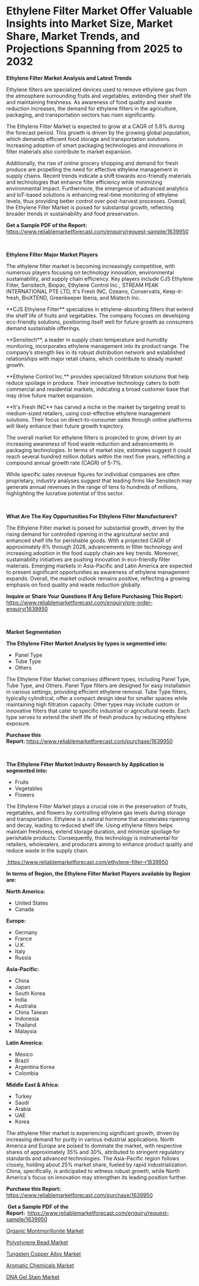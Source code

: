 <p><h1>Ethylene Filter Market Offer Valuable Insights into Market Size, Market Share, Market Trends, and Projections Spanning from 2025 to 2032</h1></p><p><strong>Ethylene Filter Market Analysis and Latest Trends</strong></p>
<p><p>Ethylene filters are specialized devices used to remove ethylene gas from the atmosphere surrounding fruits and vegetables, extending their shelf life and maintaining freshness. As awareness of food quality and waste reduction increases, the demand for ethylene filters in the agriculture, packaging, and transportation sectors has risen significantly. </p><p>The Ethylene Filter Market is expected to grow at a CAGR of 5.8% during the forecast period. This growth is driven by the growing global population, which demands efficient food storage and transportation solutions. Increasing adoption of smart packaging technologies and innovations in filter materials also contribute to market expansion. </p><p>Additionally, the rise of online grocery shopping and demand for fresh produce are propelling the need for effective ethylene management in supply chains. Recent trends indicate a shift towards eco-friendly materials and technologies that enhance filter efficiency while minimizing environmental impact. Furthermore, the emergence of advanced analytics and IoT-based solutions is enhancing real-time monitoring of ethylene levels, thus providing better control over post-harvest processes. Overall, the Ethylene Filter Market is poised for substantial growth, reflecting broader trends in sustainability and food preservation.</p></p>
<p><strong>Get a Sample PDF of the Report:&nbsp;</strong> <a href="https://www.reliablemarketforecast.com/enquiry/request-sample/1639950?utm_campaign=1875&utm_medium=2&utm_source=Github&utm_content=ia&utm_term=02042025&utm_id=ethylene-filter">https://www.reliablemarketforecast.com/enquiry/request-sample/1639950</a></p>
<p>&nbsp;</p>
<p><strong>Ethylene Filter Major Market Players</strong></p>
<p><p>The ethylene filter market is becoming increasingly competitive, with numerous players focusing on technology innovation, environmental sustainability, and supply chain efficiency. Key players include CJS Ethylene Filter, Sensitech, Biopac, Ethylene Control Inc., STREAM PEAK INTERNATIONAL PTE LTD, It's Fresh INC, Ozeano, Conservatis, Keep-it-fresh, BioXTEND, Greenkeeper Iberia, and Miatech Inc.</p><p>**CJS Ethylene Filter** specializes in ethylene-absorbing filters that extend the shelf life of fruits and vegetables. The company focuses on developing eco-friendly solutions, positioning itself well for future growth as consumers demand sustainable offerings. </p><p>**Sensitech**, a leader in supply chain temperature and humidity monitoring, incorporates ethylene management into its product range. The company’s strength lies in its robust distribution network and established relationships with major retail chains, which contribute to steady market growth.</p><p>**Ethylene Control Inc.** provides specialized filtration solutions that help reduce spoilage in produce. Their innovative technology caters to both commercial and residential markets, indicating a broad customer base that may drive future market expansion.</p><p>**It's Fresh INC** has carved a niche in the market by targeting small to medium-sized retailers, using cost-effective ethylene management solutions. Their focus on direct-to-consumer sales through online platforms will likely enhance their future growth trajectory.</p><p>The overall market for ethylene filters is projected to grow, driven by an increasing awareness of food waste reduction and advancements in packaging technologies. In terms of market size, estimates suggest it could reach several hundred million dollars within the next five years, reflecting a compound annual growth rate (CAGR) of 5-7%.</p><p>While specific sales revenue figures for individual companies are often proprietary, industry analyses suggest that leading firms like Sensitech may generate annual revenues in the range of tens to hundreds of millions, highlighting the lucrative potential of this sector.</p></p>
<p>&nbsp;</p>
<p><strong>What Are The Key Opportunities For Ethylene Filter Manufacturers?</strong></p>
<p><p>The Ethylene Filter market is poised for substantial growth, driven by the rising demand for controlled ripening in the agricultural sector and enhanced shelf life for perishable goods. With a projected CAGR of approximately 6% through 2028, advancements in filter technology and increasing adoption in the food supply chain are key trends. Moreover, sustainability initiatives are pushing innovation in eco-friendly filter materials. Emerging markets in Asia-Pacific and Latin America are expected to present significant opportunities as awareness of ethylene management expands. Overall, the market outlook remains positive, reflecting a growing emphasis on food quality and waste reduction globally.</p></p>
<p><strong>Inquire or Share Your Questions If Any Before Purchasing This Report:</strong> <a href="https://www.reliablemarketforecast.com/enquiry/pre-order-enquiry/1639950?utm_campaign=1875&utm_medium=2&utm_source=Github&utm_content=ia&utm_term=02042025&utm_id=ethylene-filter">https://www.reliablemarketforecast.com/enquiry/pre-order-enquiry/1639950</a></p>
<p>&nbsp;</p>
<p><strong>Market Segmentation</strong></p>
<p><strong>The Ethylene Filter Market Analysis by types is segmented into:</strong></p>
<p><ul><li>Panel Type</li><li>Tube Type</li><li>Others</li></ul></p>
<p><p>The Ethylene Filter Market comprises different types, including Panel Type, Tube Type, and Others. Panel Type filters are designed for easy installation in various settings, providing efficient ethylene removal. Tube Type filters, typically cylindrical, offer a compact design ideal for smaller spaces while maintaining high filtration capacity. Other types may include custom or innovative filters that cater to specific industrial or agricultural needs. Each type serves to extend the shelf life of fresh produce by reducing ethylene exposure.</p></p>
<p><strong>Purchase this Report:&nbsp;</strong><a href="https://www.reliablemarketforecast.com/purchase/1639950?utm_campaign=1875&utm_medium=2&utm_source=Github&utm_content=ia&utm_term=02042025&utm_id=ethylene-filter">https://www.reliablemarketforecast.com/purchase/1639950</a></p>
<p>&nbsp;</p>
<p><strong>The Ethylene Filter Market Industry Research by Application is segmented into:</strong></p>
<p><ul><li>Fruits</li><li>Vegetables</li><li>Flowers</li></ul></p>
<p><p>The Ethylene Filter Market plays a crucial role in the preservation of fruits, vegetables, and flowers by controlling ethylene gas levels during storage and transportation. Ethylene is a natural hormone that accelerates ripening and decay, leading to reduced shelf life. Using ethylene filters helps maintain freshness, extend storage duration, and minimize spoilage for perishable products. Consequently, this technology is instrumental for retailers, wholesalers, and producers aiming to enhance product quality and reduce waste in the supply chain.</p></p>
<p><a href="https://www.reliablemarketforecast.com/ethylene-filter-r1639950?utm_campaign=1875&utm_medium=2&utm_source=Github&utm_content=ia&utm_term=02042025&utm_id=ethylene-filter">&nbsp;https://www.reliablemarketforecast.com/ethylene-filter-r1639950</a></p>
<p><strong>In terms of Region, the Ethylene Filter Market Players available by Region are:</strong></p>
<p>
    <p> <strong> North America: </strong>
        <ul>
            <li>United States</li>
            <li>Canada</li>
        </ul>
        </p> 
    <p> <strong> Europe: </strong>
        <ul>
            <li>Germany</li>
            <li>France</li>
            <li>U.K.</li>
            <li>Italy</li>
            <li>Russia</li>
        </ul>
        </p> 
    <p> <strong> Asia-Pacific: </strong>
        <ul>
            <li>China</li>
            <li>Japan</li>
            <li>South Korea</li>
            <li>India</li>
            <li>Australia</li>
            <li>China Taiwan</li>
            <li>Indonesia</li>
            <li>Thailand</li>
            <li>Malaysia</li>
        </ul>
        </p> 
    <p> <strong> Latin America: </strong>
        <ul>
            <li>Mexico</li>
            <li>Brazil</li>
            <li>Argentina Korea</li>
            <li>Colombia</li>
        </ul>
        </p> 
    <p> <strong> Middle East & Africa: </strong>
        <ul>
            <li>Turkey</li>
            <li>Saudi</li>
            <li>Arabia</li>
            <li>UAE</li>
            <li>Korea</li>
        </ul>
    </p>
    </p>
<p><p>The ethylene filter market is experiencing significant growth, driven by increasing demand for purity in various industrial applications. North America and Europe are poised to dominate the market, with respective shares of approximately 35% and 30%, attributed to stringent regulatory standards and advanced technologies. The Asia-Pacific region follows closely, holding about 25% market share, fueled by rapid industrialization. China, specifically, is anticipated to witness robust growth, while North America's focus on innovation may strengthen its leading position further.</p></p>
<p><strong>Purchase this Report: </strong><a href="https://www.reliablemarketforecast.com/purchase/1639950?utm_campaign=1875&utm_medium=2&utm_source=Github&utm_content=ia&utm_term=02042025&utm_id=ethylene-filter">https://www.reliablemarketforecast.com/purchase/1639950</a></p>
<p>&nbsp;<strong>Get a Sample PDF of the Report:&nbsp;&nbsp;</strong><a href="https://www.reliablemarketforecast.com/enquiry/request-sample/1639950?utm_campaign=1875&utm_medium=2&utm_source=Github&utm_content=ia&utm_term=02042025&utm_id=ethylene-filter">https://www.reliablemarketforecast.com/enquiry/request-sample/1639950</a></p>
<p><strong></strong></p>
<p><p><a href="https://github.com/ziringebrur1/Market-Research-Report-List-1/blob/main/organic-montmorillonite-market.md?utm_campaign=1875&utm_medium=2&utm_source=Github&utm_content=ia&utm_term=02042025&utm_id=ethylene-filter">Organic Montmorillonite Market</a></p><p><a href="https://github.com/kevoncesya4j/Market-Research-Report-List-1/blob/main/polystyrene-bead-market.md?utm_campaign=1875&utm_medium=2&utm_source=Github&utm_content=ia&utm_term=02042025&utm_id=ethylene-filter">Polystyrene Bead Market</a></p><p><a href="https://github.com/perbetpereir/Market-Research-Report-List-1/blob/main/tungsten-copper-alloy-market.md?utm_campaign=1875&utm_medium=2&utm_source=Github&utm_content=ia&utm_term=02042025&utm_id=ethylene-filter">Tungsten Copper Alloy Market</a></p><p><a href="https://github.com/sitarzerpa3d/Market-Research-Report-List-1/blob/main/aromatic-chemicals-market.md?utm_campaign=1875&utm_medium=2&utm_source=Github&utm_content=ia&utm_term=02042025&utm_id=ethylene-filter">Aromatic Chemicals Market</a></p><p><a href="https://github.com/rentzszaszjn/Market-Research-Report-List-1/blob/main/dna-gel-stain-market.md?utm_campaign=1875&utm_medium=2&utm_source=Github&utm_content=ia&utm_term=02042025&utm_id=ethylene-filter">DNA Gel Stain Market</a></p></p>